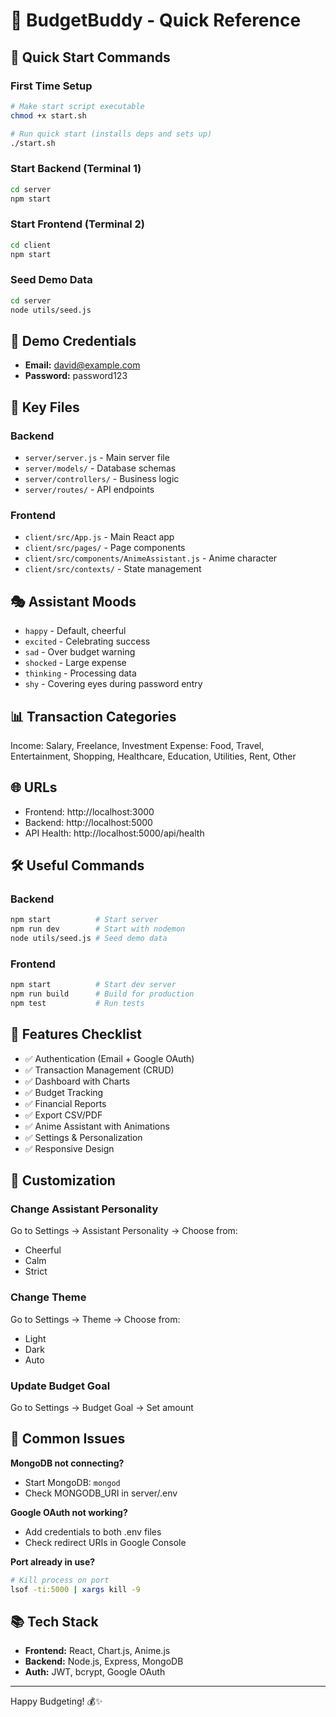 # 🎯 BudgetBuddy - Quick Reference

## 🚀 Quick Start Commands

### First Time Setup
```bash
# Make start script executable
chmod +x start.sh

# Run quick start (installs deps and sets up)
./start.sh
```

### Start Backend (Terminal 1)
```bash
cd server
npm start
```

### Start Frontend (Terminal 2)
```bash
cd client
npm start
```

### Seed Demo Data
```bash
cd server
node utils/seed.js
```

## 🔑 Demo Credentials
- **Email:** david@example.com
- **Password:** password123

## 📁 Key Files

### Backend
- `server/server.js` - Main server file
- `server/models/` - Database schemas
- `server/controllers/` - Business logic
- `server/routes/` - API endpoints

### Frontend
- `client/src/App.js` - Main React app
- `client/src/pages/` - Page components
- `client/src/components/AnimeAssistant.js` - Anime character
- `client/src/contexts/` - State management

## 🎭 Assistant Moods
- `happy` - Default, cheerful
- `excited` - Celebrating success
- `sad` - Over budget warning
- `shocked` - Large expense
- `thinking` - Processing data
- `shy` - Covering eyes during password entry

## 📊 Transaction Categories
Income: Salary, Freelance, Investment
Expense: Food, Travel, Entertainment, Shopping, Healthcare, Education, Utilities, Rent, Other

## 🌐 URLs
- Frontend: http://localhost:3000
- Backend: http://localhost:5000
- API Health: http://localhost:5000/api/health

## 🛠️ Useful Commands

### Backend
```bash
npm start          # Start server
npm run dev        # Start with nodemon
node utils/seed.js # Seed demo data
```

### Frontend
```bash
npm start          # Start dev server
npm run build      # Build for production
npm test           # Run tests
```

## 📱 Features Checklist
- ✅ Authentication (Email + Google OAuth)
- ✅ Transaction Management (CRUD)
- ✅ Dashboard with Charts
- ✅ Budget Tracking
- ✅ Financial Reports
- ✅ Export CSV/PDF
- ✅ Anime Assistant with Animations
- ✅ Settings & Personalization
- ✅ Responsive Design

## 🎨 Customization

### Change Assistant Personality
Go to Settings → Assistant Personality → Choose from:
- Cheerful
- Calm  
- Strict

### Change Theme
Go to Settings → Theme → Choose from:
- Light
- Dark
- Auto

### Update Budget Goal
Go to Settings → Budget Goal → Set amount

## 🐛 Common Issues

**MongoDB not connecting?**
- Start MongoDB: `mongod`
- Check MONGODB_URI in server/.env

**Google OAuth not working?**
- Add credentials to both .env files
- Check redirect URIs in Google Console

**Port already in use?**
```bash
# Kill process on port
lsof -ti:5000 | xargs kill -9
```

## 📚 Tech Stack
- **Frontend:** React, Chart.js, Anime.js
- **Backend:** Node.js, Express, MongoDB
- **Auth:** JWT, bcrypt, Google OAuth

---
Happy Budgeting! 💰✨
